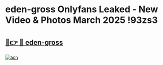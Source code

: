 # eden-gross Onlyfans Leaked - New Video & Photos March 2025 !93zs3

# <h2><a href="https://mlrjun.iuczelnia.edu.pl?title=eden-gross&ref=93zs3">🔗👉 🔴 eden-gross</a></h2>

[![acn](https://github.com/user-attachments/assets/0f9c940e-d8b0-45ae-aac7-cd30a18b3e1c)](https://mlrjun.iuczelnia.edu.pl?title=eden-gross&ref=93zs3)

